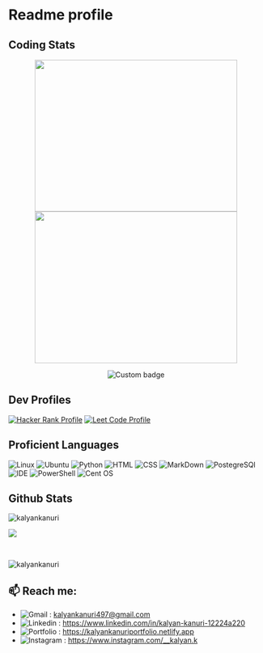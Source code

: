 # Readme profile

## Coding Stats

<p align="center">
  <a href="https://wakatime.com">
    <img align="center" width="400" height="300" src="https://wakatime.com/share/@kalyan/b6039c07-ebd9-41a5-bb82-8dbeed8a0b4c.png" />
  </a>

  <a href="https://wakatime.com">
    <img align="center" width="400" height="300" src="https://wakatime.com/share/@kalyan/cb953ddf-0bec-413e-bdb7-b2be3b29c9f9.png" />
  </a>
</p>

<p align="center">
  <img href="https://codetime.dev" alt="Custom badge" src="https://img.shields.io/endpoint?style=social&url=https%3A%2F%2Fapi.codetime.dev%2Fshield%3Fid%3D21162%26project%3D%26in%3D0">
</p>

## Dev Profiles

[![Hacker Rank Profile](https://img.shields.io/badge/-Hackerrank-2EC866?style=for-the-badge&logo=HackerRank&logoColor=white)](https://www.hackerrank.com/kalyankanuri497)
[![Leet Code Profile](https://img.shields.io/badge/-LeetCode-FFA116?style=for-the-badge&logo=LeetCode&logoColor=black)](https://leetcode.com/KalyanKanuri/)


## Proficient Languages 

![Linux](https://img.shields.io/badge/Linux-FCC624?style=for-the-badge&logo=linux&logoColor=black)
![Ubuntu](https://img.shields.io/badge/Ubuntu-E95420?style=for-the-badge&logo=ubuntu&logoColor=white)
![Python](https://img.shields.io/badge/Python-3776AB?style=for-the-badge&logo=python&logoColor=white)
![HTML](https://img.shields.io/badge/HTML-239120?style=for-the-badge&logo=html5&logoColor=white)
![CSS](https://img.shields.io/badge/CSS-239120?&style=for-the-badge&logo=css3&logoColor=white)
![MarkDown](https://img.shields.io/badge/Markdown-000000?style=for-the-badge&logo=markdown&logoColor=white)
![PostegreSQl](https://img.shields.io/badge/PostgreSQL-316192?style=for-the-badge&logo=postgresql&logoColor=white)
![IDE](https://img.shields.io/badge/Visual_Studio-5C2D91?style=for-the-badge&logo=visual%20studio&logoColor=white)
![PowerShell](https://img.shields.io/badge/powershell-5391FE?style=for-the-badge&logo=powershell&logoColor=white)
![Cent OS](https://img.shields.io/badge/Cent%20OS-262577?style=for-the-badge&logo=CentOS&logoColor=white)


## Github Stats

<p>
  <img align="left" src="https://github-readme-stats.vercel.app/api/top-langs/?username=kalyankanuri&theme=blue-green" alt="kalyankanuri" />
</p></br>

<p>
  <img align="center" src="https://github-readme-stats.vercel.app/api?username=kalyankanuri&theme=blue-green"/>
</p></br>

<p>
  <img align="center" src="https://github-readme-streak-stats.herokuapp.com/?user=kalyankanuri&theme=tokyonight" alt="kalyankanuri" />
</p>

## 📫 Reach me:
  - ![Gmail](https://img.shields.io/badge/Gmail-D14836?style=for-the-badge&logo=gmail&logoColor=white)   : kalyankanuri497@gmail.com
  - ![Linkedin](https://img.shields.io/badge/LinkedIn-0077B5?style=for-the-badge&logo=linkedin&logoColor=white)   : <https://www.linkedin.com/in/kalyan-kanuri-12224a220>
  - ![Portfolio](https://img.shields.io/badge/website-000000?style=for-the-badge&logo=About.me&logoColor=white)  : <https://kalyankanuriportfolio.netlify.app>
  - ![Instagram](https://img.shields.io/badge/Instagram-E4405F?style=for-the-badge&logo=instagram&logoColor=white) : <https://www.instagram.com/__kalyan.k>